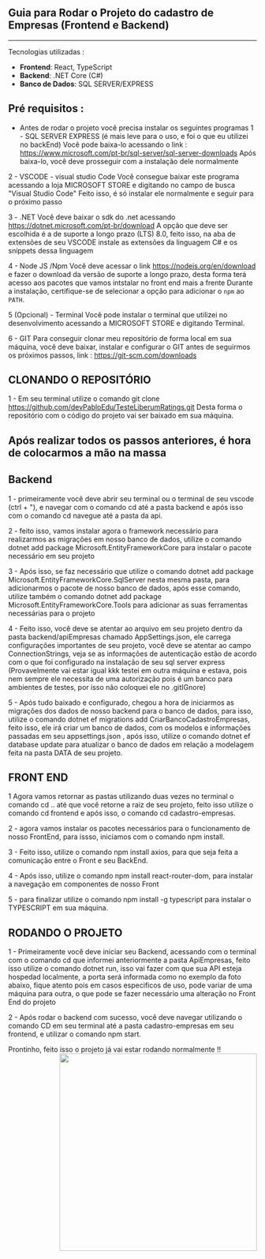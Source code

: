 ## Guia para Rodar o Projeto do cadastro de Empresas (Frontend e Backend)
--------------------------------------------------------------------------
Tecnologias utilizadas :
- **Frontend**: React, TypeScript
- **Backend**: .NET Core (C#)
- **Banco de Dados**: SQL SERVER/EXPRESS

## Pré requisitos :
- Antes de rodar o projeto você precisa instalar os seguintes programas
1 - SQL SERVER EXPRESS (é mais leve para o uso, e foi o que eu utilizei no backEnd)
Você pode baixa-lo acessando o link : https://www.microsoft.com/pt-br/sql-server/sql-server-downloads
Após baixa-lo, você deve prosseguir com a instalação dele normalmente

2 - VSCODE - visual studio Code
Você consegue baixar este programa acessando a loja MICROSOFT STORE e digitando no campo de busca "Visual Studio Code"
Feito isso, é só instalar ele normalmente e seguir para o próximo passo

3 - .NET 
Você deve baixar o sdk do .net acessando https://dotnet.microsoft.com/pt-br/download
A opção que deve ser escolhida é a de suporte  a longo prazo (LTS) 8.0, feito isso, na aba de extensões de seu VSCODE instale as extensões da linguagem C# e os snippets dessa linguagem

4 - Node JS /Npm
Você deve acessar o link https://nodejs.org/en/download e fazer o download da versão de suporte a longo prazo, desta forma terá acesso aos pacotes que vamos intstalar no front end mais a frente
Durante a instalação, certifique-se de selecionar a opção para adicionar o `npm` ao `PATH`.

5 (Opcional) - Terminal
Você pode instalar o terminal que utilizei no desenvolvimento acessando a MICROSOFT STORE e digitando Terminal.

6 - GIT
Para conseguir clonar meu repositório de forma local em sua máquina, você deve baixar, instalar e configurar o GIT antes de seguirmos os próximos passos, link : https://git-scm.com/downloads

## CLONANDO O REPOSITÓRIO

1 - Em seu terminal utilize o comando git clone https://github.com/devPabloEdu/TesteLiberumRatings.git
Desta forma o repositório com o código do projeto vai ser baixado em sua máquina.

## Após realizar todos os passos anteriores, é hora de colocarmos a mão na massa
## Backend

1 - primeiramente você deve abrir seu terminal ou o terminal de seu vscode (ctrl + "), e navegar com o comando cd até a pasta backend e após isso com o comando cd navegue até a pasta da api.

2 - feito isso, vamos instalar agora o framework necessário para realizarmos as migrações em nosso banco de dados, utilize o comando dotnet add package Microsoft.EntityFrameworkCore   para instalar o pacote necessário em seu projeto

3 - Após isso, se faz necessário que utilize o comando dotnet add package Microsoft.EntityFrameworkCore.SqlServer nesta mesma pasta, para adicionarmos o pacote de nosso banco de dados, após esse comando, utilize também o comando  dotnet add package Microsoft.EntityFrameworkCore.Tools   para adicionar as suas ferramentas necessárias para o projeto

4 - Feito isso, você deve se atentar ao arquivo em seu projeto dentro da pasta backend/apiEmpresas chamado AppSettings.json, ele carrega configurações importantes de seu projeto, você deve se atentar ao campo ConnectionStrings, veja se as informações de autenticação estão de acordo com o que foi configurado na instalação de seu sql server express (Provavelmente vai estar igual kkk testei em outra máquina e estava, pois nem sempre ele necessita de uma autorização pois é um banco para ambientes de testes, por isso não coloquei ele no .gitIGnore)

5 - Após tudo baixado e configurado, chegou a hora de iniciarmos as migrações dos dados de nosso backend para o banco de dados, para isso, utilize o comando dotnet ef migrations add CriarBancoCadastroEmpresas, feito isso, ele irá criar um banco de dados, com os modelos e informações passadas em seu appsettings.json
, após isso, utilize o comando dotnet ef database update para atualizar o banco de dados em relação a modelagem feita na pasta DATA de seu projeto.

## FRONT END

1 Agora vamos retornar as pastas utilizando duas vezes no terminal o comando cd ..  até que você retorne a raiz de seu projeto, feito isso utilize o comando cd frontend e após isso, o comando cd cadastro-empresas.

2 - agora vamos instalar os pacotes necessários para o funcionamento de nosso FrontEnd, para issso, iniciamos com o comando npm install.

3 - Feito isso, utilize o comando npm install axios, para que seja feita a comunicação entre o Front e seu BackEnd.

4 - Após isso, utilize o comando npm install react-router-dom, para instalar a navegação em componentes de nosso Front

5 - para finalizar utilize o comando npm install -g typescript para instalar o TYPESCRIPT em sua máquina.

## RODANDO O PROJETO

1 - Primeiramente você deve iniciar seu Backend, acessando com o terminal com o comando cd que informei anteriormente a pasta ApiEmpresas, feito isso utilize o comando dotnet run, isso vai fazer com que sua API esteja hospedad localmente, a porta será informada como no exemplo da foto abaixo, fique atento pois em casos especificos de uso, pode variar de uma máquina para outra, o que pode se fazer necessário uma alteração no Front End do projeto

2 - Após rodar o backend com sucesso, você deve navegar utilizando o comando CD em seu terminal até a pasta cadastro-empresas em seu frontend, e utilizar o comando npm start.

Prontinho, feito isso o projeto já vai estar rodando normalmente !!
<img align="right" width="400" height="400" src="https://media.giphy.com/media/pUVOeIagS1rrqsYQJe/giphy.gif?cid=790b76117udmuq9aunfhru4lank6nk0x0u5ywrhcqukzv19t&ep=v1_gifs_search&rid=giphy.gif&ct=g">
